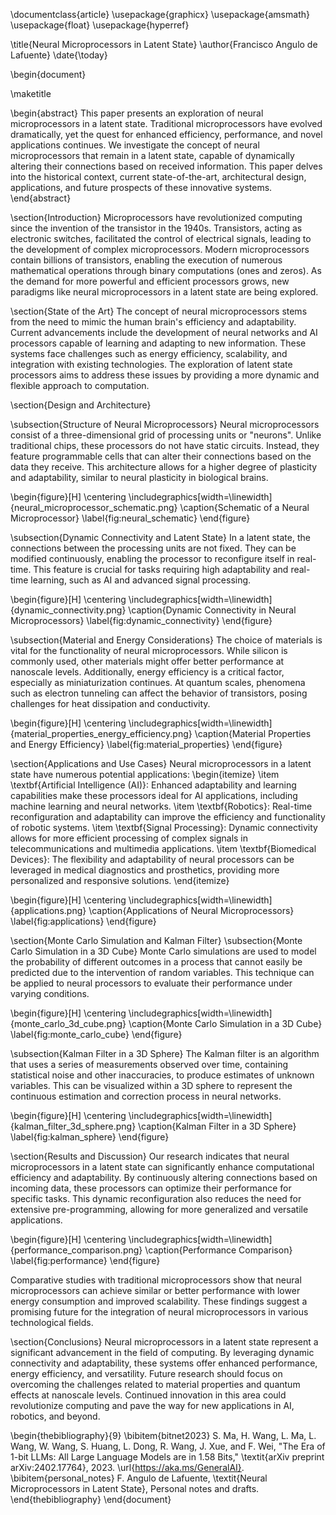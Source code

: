 \documentclass{article}
\usepackage{graphicx}
\usepackage{amsmath}
\usepackage{float}
\usepackage{hyperref}

\title{Neural Microprocessors in Latent State}
\author{Francisco Angulo de Lafuente}
\date{\today}

\begin{document}

\maketitle

\begin{abstract}
This paper presents an exploration of neural microprocessors in a latent state. Traditional microprocessors have evolved dramatically, yet the quest for enhanced efficiency, performance, and novel applications continues. We investigate the concept of neural microprocessors that remain in a latent state, capable of dynamically altering their connections based on received information. This paper delves into the historical context, current state-of-the-art, architectural design, applications, and future prospects of these innovative systems.
\end{abstract}

\section{Introduction}
Microprocessors have revolutionized computing since the invention of the transistor in the 1940s. Transistors, acting as electronic switches, facilitated the control of electrical signals, leading to the development of complex microprocessors. Modern microprocessors contain billions of transistors, enabling the execution of numerous mathematical operations through binary computations (ones and zeros). As the demand for more powerful and efficient processors grows, new paradigms like neural microprocessors in a latent state are being explored.

\section{State of the Art}
The concept of neural microprocessors stems from the need to mimic the human brain's efficiency and adaptability. Current advancements include the development of neural networks and AI processors capable of learning and adapting to new information. These systems face challenges such as energy efficiency, scalability, and integration with existing technologies. The exploration of latent state processors aims to address these issues by providing a more dynamic and flexible approach to computation.

\section{Design and Architecture}

\subsection{Structure of Neural Microprocessors}
Neural microprocessors consist of a three-dimensional grid of processing units or "neurons". Unlike traditional chips, these processors do not have static circuits. Instead, they feature programmable cells that can alter their connections based on the data they receive. This architecture allows for a higher degree of plasticity and adaptability, similar to neural plasticity in biological brains.

\begin{figure}[H]
    \centering
    \includegraphics[width=\linewidth]{neural_microprocessor_schematic.png}
    \caption{Schematic of a Neural Microprocessor}
    \label{fig:neural_schematic}
\end{figure}

\subsection{Dynamic Connectivity and Latent State}
In a latent state, the connections between the processing units are not fixed. They can be modified continuously, enabling the processor to reconfigure itself in real-time. This feature is crucial for tasks requiring high adaptability and real-time learning, such as AI and advanced signal processing.

\begin{figure}[H]
    \centering
    \includegraphics[width=\linewidth]{dynamic_connectivity.png}
    \caption{Dynamic Connectivity in Neural Microprocessors}
    \label{fig:dynamic_connectivity}
\end{figure}

\subsection{Material and Energy Considerations}
The choice of materials is vital for the functionality of neural microprocessors. While silicon is commonly used, other materials might offer better performance at nanoscale levels. Additionally, energy efficiency is a critical factor, especially as miniaturization continues. At quantum scales, phenomena such as electron tunneling can affect the behavior of transistors, posing challenges for heat dissipation and conductivity.

\begin{figure}[H]
    \centering
    \includegraphics[width=\linewidth]{material_properties_energy_efficiency.png}
    \caption{Material Properties and Energy Efficiency}
    \label{fig:material_properties}
\end{figure}

\section{Applications and Use Cases}
Neural microprocessors in a latent state have numerous potential applications:
\begin{itemize}
    \item \textbf{Artificial Intelligence (AI)}: Enhanced adaptability and learning capabilities make these processors ideal for AI applications, including machine learning and neural networks.
    \item \textbf{Robotics}: Real-time reconfiguration and adaptability can improve the efficiency and functionality of robotic systems.
    \item \textbf{Signal Processing}: Dynamic connectivity allows for more efficient processing of complex signals in telecommunications and multimedia applications.
    \item \textbf{Biomedical Devices}: The flexibility and adaptability of neural processors can be leveraged in medical diagnostics and prosthetics, providing more personalized and responsive solutions.
\end{itemize}

\begin{figure}[H]
    \centering
    \includegraphics[width=\linewidth]{applications.png}
    \caption{Applications of Neural Microprocessors}
    \label{fig:applications}
\end{figure}

\section{Monte Carlo Simulation and Kalman Filter}
\subsection{Monte Carlo Simulation in a 3D Cube}
Monte Carlo simulations are used to model the probability of different outcomes in a process that cannot easily be predicted due to the intervention of random variables. This technique can be applied to neural processors to evaluate their performance under varying conditions.

\begin{figure}[H]
    \centering
    \includegraphics[width=\linewidth]{monte_carlo_3d_cube.png}
    \caption{Monte Carlo Simulation in a 3D Cube}
    \label{fig:monte_carlo_cube}
\end{figure}

\subsection{Kalman Filter in a 3D Sphere}
The Kalman filter is an algorithm that uses a series of measurements observed over time, containing statistical noise and other inaccuracies, to produce estimates of unknown variables. This can be visualized within a 3D sphere to represent the continuous estimation and correction process in neural networks.

\begin{figure}[H]
    \centering
    \includegraphics[width=\linewidth]{kalman_filter_3d_sphere.png}
    \caption{Kalman Filter in a 3D Sphere}
    \label{fig:kalman_sphere}
\end{figure}

\section{Results and Discussion}
Our research indicates that neural microprocessors in a latent state can significantly enhance computational efficiency and adaptability. By continuously altering connections based on incoming data, these processors can optimize their performance for specific tasks. This dynamic reconfiguration also reduces the need for extensive pre-programming, allowing for more generalized and versatile applications.

\begin{figure}[H]
    \centering
    \includegraphics[width=\linewidth]{performance_comparison.png}
    \caption{Performance Comparison}
    \label{fig:performance}
\end{figure}

Comparative studies with traditional microprocessors show that neural microprocessors can achieve similar or better performance with lower energy consumption and improved scalability. These findings suggest a promising future for the integration of neural microprocessors in various technological fields.

\section{Conclusions}
Neural microprocessors in a latent state represent a significant advancement in the field of computing. By leveraging dynamic connectivity and adaptability, these systems offer enhanced performance, energy efficiency, and versatility. Future research should focus on overcoming the challenges related to material properties and quantum effects at nanoscale levels. Continued innovation in this area could revolutionize computing and pave the way for new applications in AI, robotics, and beyond.


\begin{thebibliography}{9}
\bibitem{bitnet2023} S. Ma, H. Wang, L. Ma, L. Wang, W. Wang, S. Huang, L. Dong, R. Wang, J. Xue, and F. Wei, "The Era of 1-bit LLMs: All Large Language Models are in 1.58 Bits," \textit{arXiv preprint arXiv:2402.17764}, 2023. \url{https://aka.ms/GeneralAI}.
\bibitem{personal_notes} F. Angulo de Lafuente, \textit{Neural Microprocessors in Latent State}, Personal notes and drafts.
\end{thebibliography}
\end{document}
